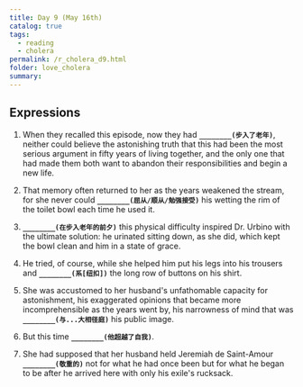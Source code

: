 ```yaml
---
title: Day 9 (May 16th)
catalog: true
tags: 
  - reading
  - cholera
permalink: /r_cholera_d9.html
folder: love_cholera
summary: 
---
```


## Expressions

1.  When they recalled this episode, now they had <b data-toggle="tooltip" data-original-title="{{site.data.answers.d9_a}}">`________(步入了老年)`</b>, neither could believe the astonishing truth that this had been the most serious argument in fifty years of living together, and the only one that had made them both want to abandon their responsibilities and begin a new life.

2.  That memory often returned to her as the years weakened the stream, for she never could <b data-toggle="tooltip" data-original-title="{{site.data.answers.d9_b}}">`________(屈从/顺从/勉强接受)`</b> his wetting the rim of the toilet bowl each time he used it.

3.  <b data-toggle="tooltip" data-original-title="{{site.data.answers.d9_c}}">`________(在步入老年的前夕)`</b> this physical difficulty inspired Dr. Urbino with the ultimate solution: he urinated sitting down, as she did, which kept the bowl clean and him in a state of grace.

4.  He tried, of course, while she helped him put his legs into his trousers and <b data-toggle="tooltip" data-original-title="{{site.data.answers.d9_d}}">`________(系[纽扣])`</b> the long row of buttons on his shirt.

5.  She was accustomed to her husband's unfathomable capacity for astonishment, his exaggerated opinions that became more incomprehensible as the years went by, his narrowness of mind that was <b data-toggle="tooltip" data-original-title="{{site.data.answers.d9_e}}">`________(与...大相径庭)`</b> his public image.

6.  But this time <b data-toggle="tooltip" data-original-title="{{site.data.answers.d9_f}}">`________(他超越了自我)`</b>.

7.  She had supposed that her husband held Jeremiah de Saint-Amour <b data-toggle="tooltip" data-original-title="{{site.data.answers.d9_g}}">`________(敬重的)`</b> not for what he had once been but for what he began to be after he arrived here with only his exile's rucksack.



